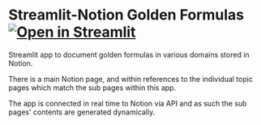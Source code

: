 # Streamlit-Notion Golden Formulas [![Open in Streamlit](https://static.streamlit.io/badges/streamlit_badge_black_white.svg)](https://golden-formulas-jc.streamlit.app/)

Streamlit app to document golden formulas in various domains stored in Notion.

There is a main Notion page, and within references to the individual topic pages which match the sub pages within this app.

The app is connected in real time to Notion via API and as such the sub pages' contents are generated dynamically.